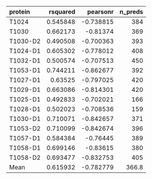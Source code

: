 | protein   |   rsquared |   pearsonr |   n_preds |
|:----------|-----------:|-----------:|----------:|
| T1024     |   0.545848 |  -0.738815 |     384   |
| T1030     |   0.662173 |  -0.81374  |     369   |
| T1030-D2  |   0.490508 |  -0.700363 |     393   |
| T1024-D1  |   0.605302 |  -0.778012 |     408   |
| T1032-D1  |   0.500574 |  -0.707513 |     450   |
| T1053-D1  |   0.744211 |  -0.862677 |     392   |
| T1027-D1  |   0.63525  |  -0.797025 |     420   |
| T1029-D1  |   0.663086 |  -0.814301 |     420   |
| T1025-D1  |   0.492833 |  -0.702021 |     166   |
| T1028-D1  |   0.502023 |  -0.708536 |     159   |
| T1030-D1  |   0.710071 |  -0.842657 |     371   |
| T1053-D2  |   0.710099 |  -0.842674 |     396   |
| T1057-D1  |   0.584384 |  -0.76445  |     389   |
| T1058-D1  |   0.699146 |  -0.83615  |     380   |
| T1058-D2  |   0.693477 |  -0.832753 |     405   |
| Mean      |   0.615932 |  -0.782779 |     366.8 |